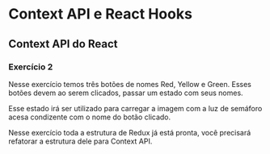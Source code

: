 # Context API e React Hooks
## Context API do React
### Exercício 2

Nesse exercício temos três botões de nomes Red, Yellow e Green. Esses botões devem ao serem clicados, passar um estado com seus nomes.

Esse estado irá ser utilizado para carregar a imagem com a luz de semáforo acesa condizente com o nome do botão clicado.

Nesse exercício toda a estrutura de Redux já está pronta, você precisará refatorar a estrutura dele para Context API.

